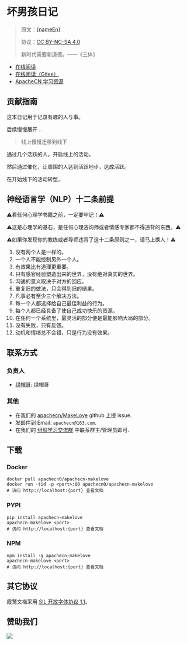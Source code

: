 <!--
    需要填充的占位符：
    
    README.md
    
        {name}：文档中文名
        {nameEn}：文档英文名
        {urlEn}：文档原始链接
        {domain}：域名前缀
        {adminName}：负责人名称
        {adminUn}：负责人 Github 用户名
        {adminQq}：负责人 QQ
        {repo}：ApacheCN 的 Github 仓库名称
        {dockerName}：DockerHub 仓库名称
        {pypiName}：PYPI 包名称
        {npmName}：NPM 包名称
    
    CNAME
    
        {domain}：域名前缀

    index.html
    
        {name}：文档中文名
        {color}：显示颜色
        {repo}：ApacheCN 的 Github 仓库名称

    asset/docsify-apachecn-footer.js
    
        {repo}：ApacheCN 的 Github 仓库名称
-->

# 坏男孩日记

> 原文：[{nameEn}]({urlEn})
> 
> 协议：[CC BY-NC-SA 4.0](http://creativecommons.org/licenses/by-nc-sa/4.0/)
> 
> 新时代需要新道德。——《三体》

* [在线阅读](https://makelove.apachecn.org)
* [在线阅读（Gitee）](https://apachecn.gitee.io/makelove/)
* [ApacheCN 学习资源](http://docs.apachecn.org/)

## 贡献指南

这本日记用于记录有趣的人与事。

后续慢慢展开 ..

> 线上慢慢迁移到线下

通过几个活跃的人，开启线上的活动。

然后通过催化，让周围的人达到活跃地步，达成活跃。

在开始线下的活动转型。

## 神经语言学（NLP）十二条前提

⚠看任何心理学书籍之前，一定要牢记！⚠

⚠这是心理学的基石，是任何心理咨询师或者情感专家都不得违背的东西。⚠

⚠如果你发现你的教练或者导师违背了这十二条原则之一，请马上换人！⚠

1.  没有两个人是一样的。
2.  一个人不能控制另外一个人。
3.  有效果比有道理更重要。
4.  只有感官经验塑造出来的世界，没有绝对真实的世界。
5.  沟通的意义取决于对方的回应。
6.  重复旧的做法，只会得到旧的结果。
7.  凡事必有至少三个解决方法。
8.  每一个人都选择给自己最佳利益的行为。
9.  每个人都已经具备了使自己成功快乐的资源。
0.  在任何一个系统里，最灵活的部分便是最能影响大局的部分。
1.  没有失败，只有反馈。
2.  动机和情绪总不会错，只是行为没有效果。

## 联系方式

### 负责人

* [绿帽哥](https://github.com/ChrisPaul234): 绿帽哥

### 其他

*   在我们的 [apachecn/MakeLove](https://github.com/apachecn/MakeLove) github 上提 issue.
*   发邮件到 Email: `apachecn@163.com`.
*   在我们的 [组织学习交流群](https://www.apachecn.org/#/docs/join) 中联系群主/管理员即可.

## 下载

### Docker

```
docker pull apachecn0/apachecn-makelove
docker run -tid -p <port>:80 apachecn0/apachecn-makelove
# 访问 http://localhost:{port} 查看文档
```

### PYPI

```
pip install apachecn-makelove
apachecn-makelove <port>
# 访问 http://localhost:{port} 查看文档
```

### NPM

```
npm install -g apachecn-makelove
apachecn-makelove <port>
# 访问 http://localhost:{port} 查看文档
```

## 其它协议

霞鹜文楷采用 [SIL 开放字体协议 1.1](https://github.com/lxgw/LxgwWenKai/blob/main/SIL_Open_Font_License_1.1.txt)。

## 赞助我们

![](http://data.apachecn.org/img/about/donate.jpg)
